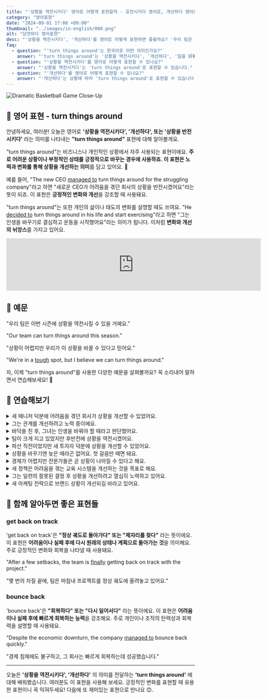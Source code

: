 ```yaml
---
title: "'상황을 역전시키다' 영어로 어떻게 표현할까 - 호전시키다 영어로, 개선하다 영어로"
category: "영어표현"
date: "2024-09-01 17:08 +09:00"
thumbnail: "../images/in-english/080.png"
alt: "당연하다 영어표현"
desc: "'상황을 역전시키다', '개선하다'를 영어로 어떻게 표현하면 좋을까요? '우리 팀은 이번 시즌에 상황을 역전시킬 수 있을 거예요.', '그녀는 자신의 경력을 완전히 바꿨어요.' 등을 영어로 표현하는 법을 배워봅시다. 다양한 예문을 통해서 연습하고 본인의 표현으로 만들어 보세요."
faq:
  - question: "'turn things around'는 한국어로 어떤 의미인가요?"
    answer: "'turn things around'는 '상황을 역전시키다', '개선하다', '일을 好轉시키다' 등으로 번역될 수 있습니다."
  - question: "'상황을 역전시키다'를 영어로 어떻게 표현할 수 있나요?"
    answer: "'상황을 역전시키다'는 'turn things around'로 표현할 수 있습니다."
  - question: "'개선하다'를 영어로 어떻게 표현할 수 있나요?"
    answer: "'개선하다'는 상황에 따라 'turn things around'로 표현할 수 있습니다."
---
```


![Dramatic Basketball Game Close-Up](../images/in-english/080-1.avif)

## 🌟 영어 표현 - turn things around

안녕하세요, 여러분! 오늘은 영어로 **'상황을 역전시키다', '개선하다', 또는 '상황을 반전시키다'** 라는 의미를 나타내는 **"turn things around"** 표현에 대해 알아볼게요.

"turn things around"는 비즈니스나 개인적인 상황에서 자주 사용되는 표현이에요. **주로 어려운 상황이나 부정적인 상태를 긍정적으로 바꾸는 경우에 사용하죠. 이 표현은 노력과 변화를 통해 상황을 개선하는 의미**를 담고 있어요. 💪

예를 들어, "The new CEO [managed to](/blog/in-english/175.manage-to/) turn things around for the struggling company"라고 하면 "새로운 CEO가 어려움을 겪던 회사의 상황을 반전시켰어요"라는 뜻이 되죠. 이 표현은 **긍정적인 변화와 개선**을 강조할 때 사용돼요.

"turn things around"는 또한 개인의 삶이나 태도의 변화를 설명할 때도 쓰여요. "He [decided to](/blog/in-english/062.decide-to/) turn things around in his life and start exercising"라고 하면 "그는 인생을 바꾸기로 결심하고 운동을 시작했어요"라는 의미가 됩니다. 이처럼 **변화와 개선의 뉘앙스**를 가지고 있어요.

<iframe src="https://ads-partners.coupang.com/widgets.html?id=819055&template=carousel&trackingCode=AF7855282&subId=&width=680&height=140&tsource=" width="680" height="140" frameborder="0" scrolling="no" referrerpolicy="unsafe-url" browsingtopics></iframe>

## 📖 예문

"우리 팀은 이번 시즌에 상황을 역전시킬 수 있을 거예요."

"Our team can turn things around this season."

"상황이 어렵지만 우리가 이 상황을 바꿀 수 있다고 믿어요."

"We're in a [tough](/blog/in-english/183.tough/) spot, but I believe we can turn things around."

자, 이제 "turn things around"를 사용한 다양한 예문을 살펴볼까요? 꼭 소리내어 말하면서 연습해보세요! 🚀

## 💬 연습해보기

<details>
<summary>새 매니저 덕분에 어려움을 겪던 회사가 상황을 개선할 수 있었어요.</summary>
<span>The new manager really helped turn things around for the struggling company.</span>
</details>

<details>
<summary>그는 관계를 개선하려고 노력 중이에요.</summary>
<span>He's trying to turn things around in his relationship.</span>
</details>

<details>
<summary>바닥을 친 후, 그녀는 인생을 바꿔야 할 때라고 판단했어요.</summary>
<span>After hitting rock bottom, she decided it was time to turn things around in her life.</span>
</details>

<details>
<summary>팀이 크게 지고 있었지만 후반전에 상황을 역전시켰어요.</summary>
<span>The team was losing badly, but they managed to turn things around in the second half.</span>
</details>

<details>
<summary>파산 직전이었지만 새 투자자 덕분에 상황을 개선할 수 있었어요.</summary>
<span>They were on the brink of bankruptcy, but a new investor helped them turn things around.</span>
</details>

<details>
<summary>상황을 바꾸기엔 늦은 때라곤 없어요. 첫 걸음만 떼면 돼요.</summary>
<span>It's never too late to turn things around. You just need to take that first step.</span>
</details>

<details>
<summary>경제가 어렵지만 전문가들은 곧 상황이 나아질 수 있다고 해요.</summary>
<span>The economy's been rough, but experts say we might be able to turn things around soon.</span>
</details>

<details>
<summary>새 정책은 어려움을 겪는 교육 시스템을 개선하는 것을 목표로 해요.</summary>
<span>The new policy aims to turn things around for the struggling education system.</span>
</details>

<details>
<summary>그는 일련의 잘못된 결정 후 상황을 개선하려고 열심히 노력하고 있어요.</summary>
<span>He's working hard to turn things around after a series of bad decisions.</span>
</details>

<details>
<summary>새 마케팅 전략으로 브랜드 상황이 개선되길 바라고 있어요.</summary>
<span>We're <a href="/blog/성공하면-좋겠어-영어표현/">hoping</a> the new marketing strategy will help turn things around for our brand.</span>
</details>

## 🤝 함께 알아두면 좋은 표현들

### get back on track

'get back on track'은 **"정상 궤도로 돌아가다" 또는 "제자리를 찾다"** 라는 뜻이에요. 이 표현은 **어려움이나 실패 후에 다시 원래의 상태나 계획으로 돌아가는 것**을 의미해요. 주로 긍정적인 변화와 회복을 나타낼 때 사용돼요.

"After a few setbacks, the team is [finally](/blog/in-english/182.finally/) getting back on track with the project."

"몇 번의 차질 끝에, 팀은 마침내 프로젝트를 정상 궤도에 올려놓고 있어요."

### bounce back

'bounce back'은 **"회복하다" 또는 "다시 일어서다"** 라는 뜻이에요. 이 표현은 **어려움이나 실패 후에 빠르게 회복하는 능력**을 강조해요. 주로 개인이나 조직의 탄력성과 회복력을 설명할 때 사용돼요.

"Despite the economic downturn, the company [managed to](/blog/in-english/175.manage-to/) bounce back quickly."

"경제 침체에도 불구하고, 그 회사는 빠르게 회복하는데 성공했습니다."

---

오늘은 **'상황을 역전시키다', '개선하다'** 의 의미를 전달하는 **'turn things around'** 에 대해 배워봤습니다. 여러분도 이 표현을 사용해 보세요. 긍정적인 변화를 표현할 때 유용한 표현이니 꼭 익혀두세요! 다음에 또 재미있는 표현으로 만나요 😊.
